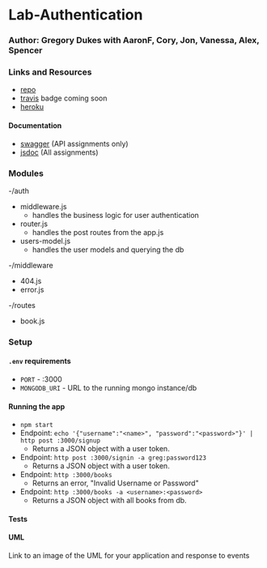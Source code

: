 # Lab-Authentication

### Author: Gregory Dukes   with AaronF, Cory, Jon, Vanessa, Alex, Spencer

### Links and Resources
* [repo](https://github.com/dukes-js-401/Lab-Authentication/pull/1)
* [travis](http://xyz.com) badge coming soon
* [heroku](https://strawberry-cupcake-28495.herokuapp.com/) 

#### Documentation
* [swagger](http://xyz.com) (API assignments only)
* [jsdoc](http://xyz.com) (All assignments)

### Modules
-/auth
- middleware.js
  * handles the business logic for user authentication
- router.js
  * handles the post routes from the app.js
- users-model.js
  * handles the user models and querying the db

-/middleware
- 404.js
- error.js

-/routes
- book.js


### Setup
#### `.env` requirements
* `PORT` - :3000
* `MONGODB_URI` - URL to the running mongo instance/db

#### Running the app
* `npm start`
* Endpoint: `echo '{"username":"<name>", "password":"<password>"}' | http post :3000/signup`
  * Returns a JSON object with a user token.
* Endpoint: `http post :3000/signin -a greg:password123`
  * Returns a JSON object with a user token.
* Endpoint: `http :3000/books`
  * Returns an error, "Invalid Username or Password"
* Endpoint: `http :3000/books -a <username>:<password>`
  * Returns a JSON object with all books from db.

#### Tests

#### UML
Link to an image of the UML for your application and response to events
